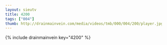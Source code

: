 ```yaml
--- 
layout: sieutv
title: 4200
tags: ["004"]
thumb: http://drainmainvein.com/media/videos/tmb/000/004/200/player.jpg
---
```

{% include drainmainvein key="4200" %} 
